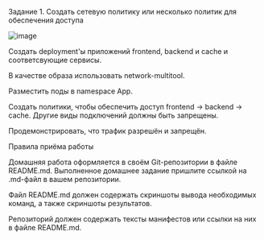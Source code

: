 Задание 1. Создать сетевую политику или несколько политик для обеспечения доступа

![image](https://github.com/AlexanderSchelokov/devops-netology/assets/121572590/7a246c2e-d156-41c7-be56-a5c66d08508d)

Создать deployment'ы приложений frontend, backend и cache и соответсвующие сервисы.

В качестве образа использовать network-multitool.

Разместить поды в namespace App.

Создать политики, чтобы обеспечить доступ frontend -> backend -> cache. Другие виды подключений должны быть запрещены.

Продемонстрировать, что трафик разрешён и запрещён.

Правила приёма работы

Домашняя работа оформляется в своём Git-репозитории в файле README.md. Выполненное домашнее задание пришлите ссылкой на .md-файл в вашем репозитории.

Файл README.md должен содержать скриншоты вывода необходимых команд, а также скриншоты результатов.

Репозиторий должен содержать тексты манифестов или ссылки на них в файле README.md.
